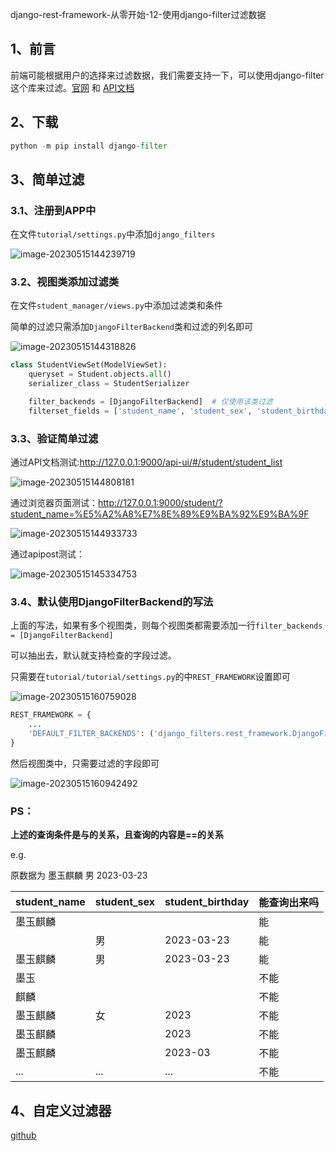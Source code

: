 django-rest-framework-从零开始-12-使用django-filter过滤数据

## 1、前言

前端可能根据用户的选择来过滤数据，我们需要支持一下，可以使用django-filter这个库来过滤。[官网](https://pypi.org/project/django-filter/) 和 [API文档](https://django-filter.readthedocs.io/en/stable/guide/rest_framework.html)

## 2、下载

```python
python -m pip install django-filter
```

## 3、简单过滤

### 3.1、注册到APP中

在文件`tutorial/settings.py`中添加`django_filters`

![image-20230515144239719](C:\Users\dell\AppData\Roaming\Typora\typora-user-images\image-20230515144239719.png)

### 3.2、视图类添加过滤类

在文件`student_manager/views.py`中添加过滤类和条件

简单的过滤只需添加`DjangoFilterBackend`类和过滤的列名即可

![image-20230515144318826](C:\Users\dell\AppData\Roaming\Typora\typora-user-images\image-20230515144318826.png)

```python
class StudentViewSet(ModelViewSet):
    queryset = Student.objects.all()
    serializer_class = StudentSerializer

    filter_backends = [DjangoFilterBackend]  # 仅使用该类过滤
    filterset_fields = ['student_name', 'student_sex', 'student_birthday']  # 过滤的字段
```

### 3.3、验证简单过滤

通过API文档测试:http://127.0.0.1:9000/api-ui/#/student/student_list

![image-20230515144808181](C:\Users\dell\AppData\Roaming\Typora\typora-user-images\image-20230515144808181.png)

通过浏览器页面测试：http://127.0.0.1:9000/student/?student_name=%E5%A2%A8%E7%8E%89%E9%BA%92%E9%BA%9F

![image-20230515144933733](C:\Users\dell\AppData\Roaming\Typora\typora-user-images\image-20230515144933733.png)

通过apipost测试：

![image-20230515145334753](C:\Users\dell\AppData\Roaming\Typora\typora-user-images\image-20230515145334753.png)

### 3.4、默认使用DjangoFilterBackend的写法

上面的写法，如果有多个视图类，则每个视图类都需要添加一行`filter_backends = [DjangoFilterBackend]`

可以抽出去，默认就支持检查的字段过滤。

只需要在`tutorial/tutorial/settings.py`的中`REST_FRAMEWORK`设置即可

![image-20230515160759028](C:\Users\dell\AppData\Roaming\Typora\typora-user-images\image-20230515160759028.png)

```python
REST_FRAMEWORK = {
    ...
    'DEFAULT_FILTER_BACKENDS': ('django_filters.rest_framework.DjangoFilterBackend',)
}
```

然后视图类中，只需要过滤的字段即可

![image-20230515160942492](C:\Users\dell\AppData\Roaming\Typora\typora-user-images\image-20230515160942492.png)

### PS：

**上述的查询条件是与的关系，且查询的内容是==的关系**

e.g.

原数据为 墨玉麒麟	男	2023-03-23

| student_name | student_sex | student_birthday | 能查询出来吗 |
| ------------ | ----------- | ---------------- | ------------ |
| 墨玉麒麟     |             |                  | 能           |
|              | 男          | 2023-03-23       | 能           |
| 墨玉麒麟     | 男          | 2023-03-23       | 能           |
| 墨玉         |             |                  | 不能         |
| 麒麟         |             |                  | 不能         |
| 墨玉麒麟     | 女          | 2023             | 不能         |
| 墨玉麒麟     |             | 2023             | 不能         |
| 墨玉麒麟     |             | 2023-03          | 不能         |
| ...          | ...         | ...              | 不能         |







## 4、自定义过滤器



[github](https://github.com/rainbow-tan/learn-drf)